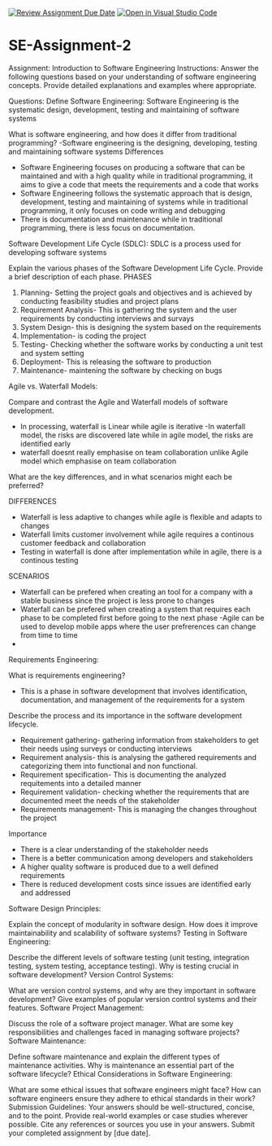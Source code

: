 [![Review Assignment Due Date](https://classroom.github.com/assets/deadline-readme-button-24ddc0f5d75046c5622901739e7c5dd533143b0c8e959d652212380cedb1ea36.svg)](https://classroom.github.com/a/-ucQIGTc)
[![Open in Visual Studio Code](https://classroom.github.com/assets/open-in-vscode-718a45dd9cf7e7f842a935f5ebbe5719a5e09af4491e668f4dbf3b35d5cca122.svg)](https://classroom.github.com/online_ide?assignment_repo_id=15221644&assignment_repo_type=AssignmentRepo)
# SE-Assignment-2
Assignment: Introduction to Software Engineering
Instructions:
Answer the following questions based on your understanding of software engineering concepts. Provide detailed explanations and examples where appropriate.

Questions:
Define Software Engineering:
Software Engineering is the systematic design, development, testing and maintaining of software systems

What is software engineering, and how does it differ from traditional programming?
-Software engineering is the designing, developing, testing and maintaining software systems
Differences
- Software Engineering focuses on producing a software that can be maintained and with a high quality
while in traditional programming, it aims to give a code that meets the requirements and a code that works
- Software Engineering follows the systematic approach that is design, development, testing and maintaining of systems while in traditional programming, it only focuses on code writing and debugging
- There is documentation and maintenance while in traditional programming, there is less focus on documentation.


Software Development Life Cycle (SDLC):
SDLC is a process used for developing software systems

Explain the various phases of the Software Development Life Cycle. Provide a brief description of each phase.
PHASES
1. Planning- Setting the project goals and objectives and is achieved by conducting feasibility studies and project plans
2. Requirement Analysis- This is gathering the system and the user requirements by conducting interviews and survays
3. System Design- this is designing the system based on the requirements
4. Implementation- is coding the project
5. Testing- Checking whether the software works by conducting a unit test and system setting
6. Deployment- This is releasing the software to production
7. Maintenance- maintening the software by checking on bugs


Agile vs. Waterfall Models:

Compare and contrast the Agile and Waterfall models of software development. 
- In processing, waterfall is Linear while agile is iterative
-In waterfall model, the risks are discovered late while in agile model, the risks are identified early
- waterfall doesnt really emphasise on team collaboration unlike Agile model which emphasise on team collaboration



What are the key differences, and in what scenarios might each be preferred?

DIFFERENCES
- Waterfall is less adaptive to changes while agile is flexible and adapts to changes
- Waterfall limits customer involvement while agile requires a continous customer feedback and collaboration
- Testing in waterfall is done after implementation while in agile, there is a continous testing

SCENARIOS
- Waterfall can be prefered when creating an tool for a company with a stable business since the project is less prone to changes
- Waterfall can be prefered when creating a system that requires each phase to be completed first before going to the next phase
-Agile can be used to develop mobile apps where the user prefrerences can change from time to time
- 


Requirements Engineering:

What is requirements engineering? 
- This is a phase in software development that involves identification, documentation, and management of the requirements for a system

Describe the process and its importance in the software development lifecycle.

- Requirement gathering- gathering information from stakeholders to get their needs using surveys or conducting interviews
- Requirement analysis- this is analysing the gathered requirements and categorizing them into functional and non functional.
- Requirement specification- This is documenting the analyzed requitements into a detailed manner
- Requirement validation- checking whether the requirements that are documented meet the needs of the stakeholder
- Requirements management- This is managing the changes throughout the project

Importance
- There is a clear understanding of the stakeholder needs
- There is a better communication among developers and stakeholders 
- A higher quality software is produced due to a well defined requirements
- There is reduced development costs since issues are identified early and addressed

Software Design Principles:

Explain the concept of modularity in software design. How does it improve maintainability and scalability of software systems?
Testing in Software Engineering:

Describe the different levels of software testing (unit testing, integration testing, system testing, acceptance testing). Why is testing crucial in software development?
Version Control Systems:

What are version control systems, and why are they important in software development? Give examples of popular version control systems and their features.
Software Project Management:

Discuss the role of a software project manager. What are some key responsibilities and challenges faced in managing software projects?
Software Maintenance:

Define software maintenance and explain the different types of maintenance activities. Why is maintenance an essential part of the software lifecycle?
Ethical Considerations in Software Engineering:

What are some ethical issues that software engineers might face? How can software engineers ensure they adhere to ethical standards in their work?
Submission Guidelines:
Your answers should be well-structured, concise, and to the point.
Provide real-world examples or case studies wherever possible.
Cite any references or sources you use in your answers.
Submit your completed assignment by [due date].
